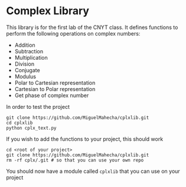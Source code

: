 # Complex Library

This library is for the first lab of the CNYT class. It defines functions to perform
the following operations on complex numbers:

- Addition
- Subtraction
- Multiplication
- Division
- Conjugate
- Modulus
- Polar to Cartesian representation
- Cartesian to Polar representation
- Get phase of complex number

In order to test the project

```shell
git clone https://github.com/MiguelMahecha/cplxlib.git
cd cplxlib
python cplx_text.py
```

If you wish to add the functions to your project, this should work

```shell
cd <root of your project>
git clone https://github.com/MiguelMahecha/cplxlib.git
rm -rf cplx/.git # so that you can use your own repo
```
You should now have a module called ```cplxlib``` that you can use on your project
